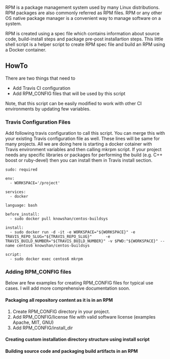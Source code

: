 RPM is a package management system used by many Linux distributions. RPM packages are also commonly referred as RPM files. RPM or any other OS native package manager is a convenient way to manage software on a system.

RPM is created using a spec file which contains information about source code, build-install steps and package pre-post installartion steps. This little shell script is a helper script to create RPM spec file and build an RPM using a Docker container.

## HowTo
There are two things that need to 
 * Add Travis CI configuration
 * Add RPM_CONFIG files that will be used by this script

Note, that this script can be easily modified to work with other CI environments by updating few variables.

### Travis Configuration Files

Add following travis configuration to call this script. You can merge this with your existing Travis configuration file as well. These lines will be same for many projects. All we are doing here is starting a docker cotainer with Travis environment variables and then calling mkrpm script. If your project needs any specific libraries or packages for performing the build (e.g. C++ boost or ruby-devel) then you can install them in Travis install section.


	sudo: required

	env:
	  - WORKSPACE='/project'

	services:
	  - docker

	language: bash

	before_install:
	  - sudo docker pull knowshan/centos-buildsys

	install:
	  - sudo docker run -d -it -e WORKSPACE="${WORKSPACE}" -e TRAVIS_REPO_SLUG="${TRAVIS_REPO_SLUG}" 	  -e TRAVIS_BUILD_NUMBER="${TRAVIS_BUILD_NUMBER}" -v $PWD:"${WORKSPACE}" --name centos6 knowshan/centos-buildsys

	script:
	  - sudo docker exec centos6 mkrpm



### Adding RPM_CONFIG files

Below are few examples for creating RPM_CONFIG files for typical use cases. I will add more comprehensive documentation soon.

#### Packaging all repository content as it is in an RPM

1. Create RPM_CONFIG directory in your project.
2. Add RPM_CONFIG/license file with valid software license (examples Apache, MIT, GNU)
3. Add RPM_CONFIG/install\_dir 


#### Creating  custom installation directory structure using install script


#### Building source code and packaging build artifacts in an RPM
